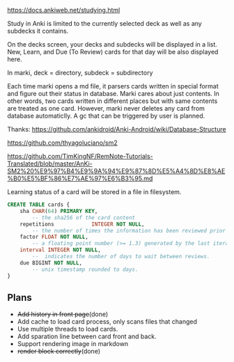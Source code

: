 https://docs.ankiweb.net/studying.html

Study in Anki is limited to the currently selected deck as well as any subdecks it contains.

On the decks screen, your decks and subdecks will be displayed in a list. New, Learn, and Due (To Review) cards for that day will be also displayed here.

In marki, deck = directory, subdeck = subdirectory

Each time marki opens a md file, it parsers cards written in special format and figure out their status in database. Marki cares about just contents. In other words, two cards written in different places but with same contents are treated as one card. However, marki never deletes any card from database automaticlly. A gc that can be triggered by user is planned.


Thanks: https://github.com/ankidroid/Anki-Android/wiki/Database-Structure

https://github.com/thyagoluciano/sm2

https://github.com/TimKingNF/RemNote-Tutorials-Translated/blob/master/AnKi-SM2%20%E9%97%B4%E9%9A%94%E9%87%8D%E5%A4%8D%E8%AE%B0%E5%BF%86%E7%AE%97%E6%B3%95.md

Learning status of a card will be stored in a file in filesystem.
```sql
CREATE TABLE cards {
    sha CHAR(64) PRIMARY KEY,
        -- the sha256 of the card content
    repetitions            INTEGER NOT NULL,
        -- the number of times the information has been reviewed prior to this review
    factor FLOAT NOT NULL,
        -- a floating point number (>= 1.3) generated by the last iteration of the SM-2 algorithm.
    interval INTEGER NOT NULL,
        --  indicates the number of days to wait between reviews.
    due BIGINT NOT NULL,
        -- unix timestamp rounded to days.
}
```

## Plans
- ~~Add history in front page~~(done)
- Add cache to load card process, only scans files that changed
- Use multiple threads to load cards.
- Add sparation line between card front and back.
- Support rendering image in markdown
- ~~render block correctly~~(done)